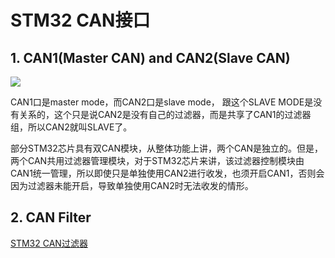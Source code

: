 # STM32 CAN接口


## 1. CAN1(Master CAN) and CAN2(Slave CAN)
![](./img/CAN/STM32_Dual_CAN.png)

CAN1口是master mode，而CAN2口是slave mode，
跟这个SLAVE MODE是没有关系的，这个只是说CAN2是没有自己的过滤器，而是共享了CAN1的过滤器组，所以CAN2就叫SLAVE了。

部分STM32芯片具有双CAN模块，从整体功能上讲，两个CAN是独立的。但是，两个CAN共用过滤器管理模块，对于STM32芯片来讲，该过滤器控制模块由CAN1统一管理，所以即使只是单独使用CAN2进行收发，也须开启CAN1，否则会因为过滤器未能开启，导致单独使用CAN2时无法收发的情形。

## 2. CAN Filter
[STM32 CAN过滤器](https://blog.csdn.net/jixiangrurui/article/details/39370027)


## 

